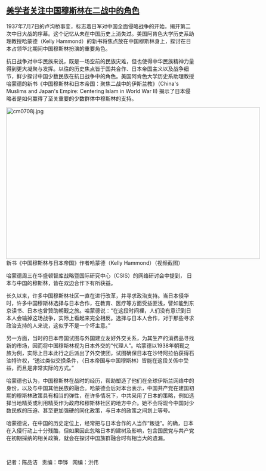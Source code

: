 <!--1594242300000-->
[美学者关注中国穆斯林在二战中的角色](https://www.rfa.org/mandarin/yataibaodao/junshiwaijiao/cm-07082020111759.html)
------

<p>1937年7月7日的卢沟桥事变，标志着日军对中国全面侵略战争的开始，揭开第二次中日大战的序幕。这个记忆从未在中国历史上消失过。美国阿肯色大学历史系助理教授哈蒙德（Kelly Hammond）的新书将焦点放在中国穆斯林身上，探讨在日本占领华北期间中国穆斯林扮演的重要角色。</p><p>抗日战争对中华民族来说，既是一场空前的民族灾难，但也使得中华民族精神力量得到更大凝聚与发挥。以往的历史焦点皆于国共合作、日本帝国主义以及战争细节，鲜少探讨中国少数民族在抗日战争中的角色。美国阿肯色大学历史系助理教授哈蒙德的新书《中国穆斯林和日本帝国：聚焦二战中的伊斯兰教》（China's Muslims and Japan's Empire: Centering Islam in World War II) 揭示了日本侵略者是如何赢得了至关重要的少数群体中穆斯林的支持。</p><p><div class="image-inline captioned" style="width:680px;"><div style="width:680px;"><img alt="cm0708j.jpg" height="407" src="https://www.rfa.org/mandarin/yataibaodao/junshiwaijiao/cm-07082020111759.html/cm0708j.jpg/image" title="cm0708j.jpg" width="680"/></div><div class="image-caption"><span style="width:680px;">新书《中国穆斯林与日本帝国》作者哈蒙德（Kelly Hammond）（视频截图）</span><span class="copyright"> </span></div></div></p><p>哈蒙德周三在华盛顿智库战略暨国际研究中心（CSIS）的网络研讨会中提到， 日本与中国的穆斯林，皆在双边合作下有所获益。</p><p>长久以来，许多中国穆斯林社区一直在进行改革，并寻求政治支持。当日本侵华时，许多中国穆斯林选择与日本合作，在教育、医疗等方面受益匪浅，譬如能到东京读书、日本也曾贊助朝觐之旅。哈蒙德说：“在这段时间裡，人们没有意识到日本人会输掉这场战争，实际上看起来完全相反。选择与日本人合作，对于那些寻求政治支持的人来说，这似乎不是一个坏主意。”</p><p>另一方面，当时的日本帝国试图与外国建立友好外交关系，为其生产的消费品寻找新的市场，因而将中国穆斯林视为日本外交的“代理人”。哈蒙德以1938年朝觐之旅为例，实际上日本此行之后派出了外交使团，试图确保日本在沙特阿拉伯获得石油特许权，“透过类似交换条件，（日本帝国与中国穆斯林）皆能在这段关係中受益，而且是非常实际的方式。”</p><p>哈蒙德也认为，中国穆斯林在战时的经历，帮助塑造了他们在全球伊斯兰网络中的身份，以及与中国其他民族的融合。哈蒙德会后对本台表示，中国共产党在建国初期的穆斯林政策具有相当的弹性，在许多情况下，中共采用了日本的策略，例如选择当地精英或利用精英作为政府和穆斯林社区的地方中介。她不会将现今中国对少数民族的压迫、甚至更加强硬的同化政策，与日本的政策之间划上等号。</p><p>哈蒙德说，在中国的历史定位上，经常把与日本合作的人当作“叛徒”。的确，日本在入侵行动上十分残酷，但如果因此忽略日本的建树及影响，包含国民党与共产党在初期採纳的相关政策，就会在探讨中国族群融合时有相当大的遗漏。</p><p> </p><p>记者：陈品洁   责编：申铧   网编：洪伟</p>
